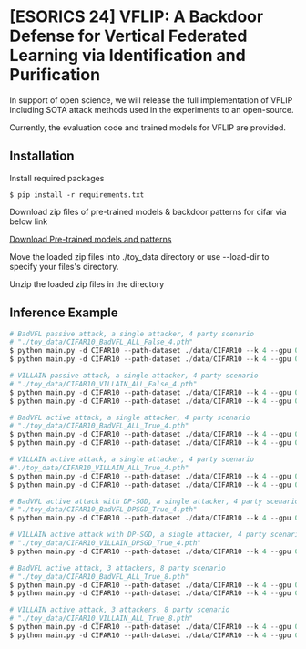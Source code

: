 # [ESORICS 24] VFLIP: A Backdoor Defense for Vertical Federated Learning via Identification and Purification

In support of open science, we will release the full implementation of VFLIP including SOTA attack methods used in the experiments to an open-source.

Currently, the evaluation code and trained models for VFLIP are provided.

## Installation

Install required packages

```shell
$ pip install -r requirements.txt
```

Download zip files of pre-trained models & backdoor patterns for cifar via below link

[Download Pre-trained models and patterns](https://drive.google.com/drive/folders/1V8LAnkrlyOoELEjGvkueKF8DajvO8yxo?usp=sharing)

Move the loaded zip files into ./toy_data directory or use --load-dir to specify your files's directory.

Unzip the loaded zip files in the directory

## Inference Example

```python
# BadVFL passive attack, a single attacker, 4 party scenario 
# "./toy_data/CIFAR10_BadVFL_ALL_False_4.pth"
$ python main.py -d CIFAR10 --path-dataset ./data/CIFAR10 --k 4 --gpu 0 --party-num 4 --defense-type VFLIP --attack-type BadVFL
$ python main.py -d CIFAR10 --path-dataset ./data/CIFAR10 --k 4 --gpu 0 --party-num 4 --defense-type NONE --attack-type BadVFL

# VILLAIN passive attack, a single attacker, 4 party scenario 
# "./toy_data/CIFAR10_VILLAIN_ALL_False_4.pth"
$ python main.py -d CIFAR10 --path-dataset ./data/CIFAR10 --k 4 --gpu 0 --party-num 4 --defense-type VFLIP --attack-type VILLAIN
$ python main.py -d CIFAR10 --path-dataset ./data/CIFAR10 --k 4 --gpu 0 --party-num 4 --defense-type NONE --attack-type VILLAIN

# BadVFL active attack, a single attacker, 4 party scenario 
# "./toy_data/CIFAR10_BadVFL_ALL_True_4.pth"
$ python main.py -d CIFAR10 --path-dataset ./data/CIFAR10 --k 4 --gpu 0 --party-num 4 --defense-type VFLIP --attack-type BadVFL --active
$ python main.py -d CIFAR10 --path-dataset ./data/CIFAR10 --k 4 --gpu 0 --party-num 4 --defense-type NONE --attack-type BadVFL --active

# VILLAIN active attack, a single attacker, 4 party scenario 
#"./toy_data/CIFAR10_VILLAIN_ALL_True_4.pth"
$ python main.py -d CIFAR10 --path-dataset ./data/CIFAR10 --k 4 --gpu 0 --party-num 4 --defense-type VFLIP --attack-type VILLAIN --active
$ python main.py -d CIFAR10 --path-dataset ./data/CIFAR10 --k 4 --gpu 0 --party-num 4 --defense-type NONE --attack-type VILLAIN --active

# BadVFL active attack with DP-SGD, a single attacker, 4 party scenario 
# "./toy_data/CIFAR10_BadVFL_DPSGD_True_4.pth"
$ python main.py -d CIFAR10 --path-dataset ./data/CIFAR10 --k 4 --gpu 0 --party-num 4 --defense-type DPSGD --attack-type BadVFL --active

# VILLAIN active attack with DP-SGD, a single attacker, 4 party scenario 
# "./toy_data/CIFAR10_VILLAIN_DPSGD_True_4.pth"
$ python main.py -d CIFAR10 --path-dataset ./data/CIFAR10 --k 4 --gpu 0 --party-num 4 --defense-type DPSGD --attack-type VILLAIN --active

# BadVFL active attack, 3 attackers, 8 party scenario 
# "./toy_data/CIFAR10_BadVFL_ALL_True_8.pth"
$ python main.py -d CIFAR10 --path-dataset ./data/CIFAR10 --k 4 --gpu 0 --party-num 8 --defense-type VFLIP --attack-type BadVFL --active --bkd-adversary 3,4,6
$ python main.py -d CIFAR10 --path-dataset ./data/CIFAR10 --k 4 --gpu 0 --party-num 8 --defense-type NONE --attack-type BadVFL --active --bkd-adversary 3,4,6

# VILLAIN active attack, 3 attackers, 8 party scenario 
# "./toy_data/CIFAR10_VILLAIN_ALL_True_8.pth"
$ python main.py -d CIFAR10 --path-dataset ./data/CIFAR10 --k 4 --gpu 0 --party-num 8 --defense-type VFLIP --attack-type VILLAIN --active --bkd-adversary 3,4,6
$ python main.py -d CIFAR10 --path-dataset ./data/CIFAR10 --k 4 --gpu 0 --party-num 8 --defense-type NONE --attack-type VILLAIN --active --bkd-adversary 3,4,6
```
